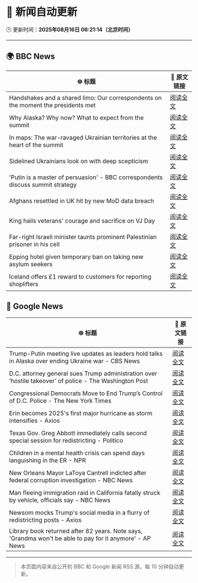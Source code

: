 # 🧠 新闻自动更新

🕒 更新时间：**2025年08月16日 06:21:14（北京时间）**

---

## 🌍 BBC News

| 🌐 标题 | 🔗 原文链接 |
|--------|-------------|
| Handshakes and a shared limo: Our correspondents on the moment the presidents met | [阅读全文](https://www.bbc.com/news/videos/crm4dnmy0pgo?at_medium=RSS&at_campaign=rss) |
| Why Alaska? Why now? What to expect from the summit | [阅读全文](https://www.bbc.com/news/articles/crev9ep2vdgo?at_medium=RSS&at_campaign=rss) |
| In maps: The war-ravaged Ukrainian territories at the heart of the summit | [阅读全文](https://www.bbc.com/news/articles/cgkrn433lk2o?at_medium=RSS&at_campaign=rss) |
| Sidelined Ukrainians look on with deep scepticism | [阅读全文](https://www.bbc.com/news/articles/cm21l237pkpo?at_medium=RSS&at_campaign=rss) |
| 'Putin is a master of persuasion' - BBC correspondents discuss summit strategy | [阅读全文](https://www.bbc.com/news/videos/c6205ezp6nlo?at_medium=RSS&at_campaign=rss) |
| Afghans resettled in UK hit by new MoD data breach | [阅读全文](https://www.bbc.com/news/articles/ce87nyr3evro?at_medium=RSS&at_campaign=rss) |
| King hails veterans' courage and sacrifice on VJ Day | [阅读全文](https://www.bbc.com/news/articles/c5y0lnzpqjgo?at_medium=RSS&at_campaign=rss) |
| Far-right Israeli minister taunts prominent Palestinian prisoner in his cell | [阅读全文](https://www.bbc.com/news/articles/cqxg3xg8xyyo?at_medium=RSS&at_campaign=rss) |
| Epping hotel given temporary ban on taking new asylum seekers | [阅读全文](https://www.bbc.com/news/articles/cp8z537ngvno?at_medium=RSS&at_campaign=rss) |
| Iceland offers £1 reward to customers for reporting shoplifters | [阅读全文](https://www.bbc.com/news/articles/c707rzen2zvo?at_medium=RSS&at_campaign=rss) |

## 📰 Google News

| 🌐 标题 | 🔗 原文链接 |
|--------|-------------|
| Trump-Putin meeting live updates as leaders hold talks in Alaska over ending Ukraine war - CBS News | [阅读全文](https://news.google.com/rss/articles/CBMifEFVX3lxTE52NWMyQWNjbnE3cWd1Zm5tNEItUFdDUGdYbEFUcEdENVhudnZQa2ROX2tTdUk1MHJCalZrYkp0Qm4xOUJ5VWtBdmM3c2FKR0wzcTZ5ZF9BZml4OFlWbjdLdUNEWDJpMDZ3N0RWYjNZUV85eTBaWFBCV0NkaHDSAYIBQVVfeXFMUEdZYkRQT0RTbTYzc20tbDNfd0JCZk1QUE9PWTlLakxhMnJjU2ZaS2JiNDh0cHcwT3JYZ1VPRWl6bm1lZ1gxNzNZQzBwWm9FcXc3NHFmZmdTR0ZnRkI2djlGazR1ZFhMX19TaThudTYzam15Z3B4STlneThubGFhWUY4dw?oc=5) |
| D.C. attorney general sues Trump administration over ‘hostile takeover’ of police - The Washington Post | [阅读全文](https://news.google.com/rss/articles/CBMihAFBVV95cUxOb3oySWphQkRsZ1RUWGwzMi1OeFVVaFpackZWcjlMS0N2VkwxN3pPMnRCXzhzUjg3T19rV1pNanlkZjdaVlBkMWt4ZHlIeVc3U1FpNVVxMVAxcDVCVW9BUmpLeUpDb25sTXVsc1Q2NHJJOEtmdXltbFZDWEx6azdfSmQwYXA?oc=5) |
| Congressional Democrats Move to End Trump’s Control of D.C. Police - The New York Times | [阅读全文](https://news.google.com/rss/articles/CBMinwFBVV95cUxObXBLeEpfWEVEYVlUUUlSZ3p0cHplQXJIZjE1VWc1c242eUpfa0dYV3FXX1VzeVkxakVyVVpuQkVCdnFucDFrdjdIUHpUMEJsU2IwRjFodllMWW1xcFp6SmcxNnNuOU91ZnloRmxTdmEwSHNxWHhWdFZyUUZXS0E0RVN1S1RCcXhRMjZ4Uk5ueE9keElXNnlTbk5ZOWMwQms?oc=5) |
| Erin becomes 2025's first major hurricane as storm intensifies - Axios | [阅读全文](https://news.google.com/rss/articles/CBMidEFVX3lxTFAwT1JJWGEtcDZvcElXSEtjS0xDY3VDY29udE93TTRONUpIN0FRT1hDOC1wR0E3SkJiN1ZDMzRNamdEeWw4SlJlLVBYUzk3SnozSDBGa1QtRkozUHFzanFHbTl0ODRlaW0zRnNVZjFSdmVDRDlJ?oc=5) |
| Texas Gov. Greg Abbott immediately calls second special session for redistricting - Politico | [阅读全文](https://news.google.com/rss/articles/CBMioAFBVV95cUxObE5KZXFWV1pxVkhya0l1UEt5akN1aTZpNWlqTkpRaHVzV25sWWJJQTFtZ0ZMX0VPYW05NTFqQlJpcktTd2FVX1JKWG56MmtjeDBJTE1vUHVsdFB5TDNyN01UWVIwNEFjejIzYjdYU01Rby1mTWM5UmlCTUFGV3Nkdm5DOU9MR0RYZmhTalRWN05kaWhRQkEwbUQ3emxXWW1C?oc=5) |
| Children in a mental health crisis can spend days languishing in the ER - NPR | [阅读全文](https://news.google.com/rss/articles/CBMiwwFBVV95cUxOU1hDX0tZZ2JRel9MM1JSQ1A1QjMwTnl6MjNZeUx2dGxJY3RSSHRET2ZjRlN5MVhSQW9VcHN4aVprd2hBb0N4U3I3YXBQM0xfSTF2cHJ5Y2lfejNjTUttQW5ibzA2ZWdGTUNhbzVoSnotWmV5VVhOUFh2eUNsdHZRdVNpRXBsRTd4dmVOODNyeEprbmhmTlFmMHQ2d1NtZ1pTeHRMOTlYNlVmVEprZXp4WE5TYjhjaHNRQUZsU2Nzd1c3ck0?oc=5) |
| New Orleans Mayor LaToya Cantrell indicted after federal corruption investigation - NBC News | [阅读全文](https://news.google.com/rss/articles/CBMiugFBVV95cUxQM1BkSXQ3MlVyY0JybGRKaEcwSGdHYjlrU3ZGZGoxY09KbE1naUQ5OEpxTDVxUDFUdE5URVVNRFZLN0lkMDY0RWJDbF94RU90cDBKZ0I0ekI5X1p5RXlleUhKWW1XNk5WSi1Td2NkMmVXVFlBYUZxb2lGQTVJTFpUSVZoWmNHSWtiRnZHbTd5R0dKV1pjRHVxU0daWkNIdmQ3UnBCUWFCTk1DS0tUZ25VSTNvUjNCakQxbnfSAVZBVV95cUxONlNBZXAyeFRaV1J6NFk2S1BUaGptaHZHUDFMMmhUd3BBQkN4T1UyeEJaMEU4ZVJ4YTBHemxOVFZBVGc2eEhIbXpoTGhMWEd1MkZEdmJpdw?oc=5) |
| Man fleeing immigration raid in California fatally struck by vehicle, officials say - NBC News | [阅读全文](https://news.google.com/rss/articles/CBMiugFBVV95cUxQa2ZaUW1ZSFIwN041Z2dKRXNtVWIzR05yaFdRZVlvZE5nVklWUVFkWU1lb2RiUE5SLTJ1U2lheTNlWERpTXZSak9VOERrZmNDSkM0SmFBSG5BTU1lQVV6YUx4RTBQdHd1RTJ3Nm8xaDIwYUV1OWlhRVAwSGlnNXJNQl9fRFI0Z2puV0Y2OU9UMll2bDVPU3lULURyLVJYTDR5NTdTTGJSTC1tLUJUdk1tTF90dHVFSEZyeFHSAVZBVV95cUxNWXlHeDNycW1VbFU0ekt3dm1BT29aT09wUy1aMURJdXc1bXlqenFVamhuVzBkTDE2dFdYcTdzS2ZZWEJUdjhZVGxYWk5NRE94dXR2V2hCUQ?oc=5) |
| Newsom mocks Trump's social media in a flurry of redistricting posts - Axios | [阅读全文](https://news.google.com/rss/articles/CBMifEFVX3lxTFAwR1dCZ1JWeFl0N2V1NTNGSmtzeEJ1VjREaEJkbGptcDJMZkpHbTBndHlnSlkzWVIzVEQyX3NFamdjX0ZVd3BfZExZbEdZR1J5dmVBOVF3WFA2a3ZnNXl5QUYyeEk5Qy1ZSGRuS2dPR0d1ckRhS1ltNXV0amw?oc=5) |
| Library book returned after 82 years. Note says, 'Grandma won't be able to pay for it anymore' - AP News | [阅读全文](https://news.google.com/rss/articles/CBMipAFBVV95cUxPX3ExZEJTQ19NSWNpVUdJVllGcEpEc20yejBvMUhRd1BKTVNrYjBHMzRablMtQXNtUUpyZURLcGZaWkZJVHhtMFFNNmpPNVI2WlgzUWlnUXVSTGVUZ1pid09Ob2tkMFRQbExIbF9zRkVRVFcxeFpWbFN0QWFabWRoNnVraVR4Y04yZ1hPamR1RmRaaGItOU5DaGpUSDQzZ1hSVHlFWQ?oc=5) |

---
> 本页面内容来自公开的 BBC 和 Google 新闻 RSS 源，每 10 分钟自动更新。
